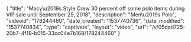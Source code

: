 {
    "title": "Macy\u2019s Style Crew 30 percent off some polo items during VIP sale until September 25, 2018",
    "description": "Men\u2019s Polo",
    "videoid": "178244460",
    "date_created": "1537740736",
    "date_modified": "1537740834",
    "type": "captivate",
    "layout": "video",
    "url": "\/v\/05dad725-20b7-4f19-b015-33cc04e7b168\/178244460"
}